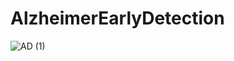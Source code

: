# AlzheimerEarlyDetection
![AD (1)](https://github.com/user-attachments/assets/86fb7f14-3657-41f8-b2a2-367196030b65)



